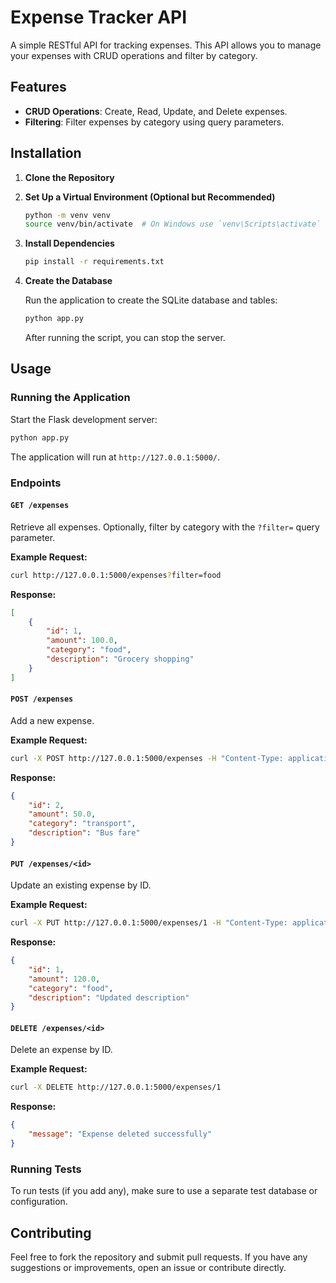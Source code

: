 
# Expense Tracker API

A simple RESTful API for tracking expenses. This API allows you to manage your expenses with CRUD operations and filter by category.

## Features

- **CRUD Operations**: Create, Read, Update, and Delete expenses.
- **Filtering**: Filter expenses by category using query parameters.

## Installation

1. **Clone the Repository**


2. **Set Up a Virtual Environment (Optional but Recommended)**

   ```bash
   python -m venv venv
   source venv/bin/activate  # On Windows use `venv\Scripts\activate`
   ```

3. **Install Dependencies**

   ```bash
   pip install -r requirements.txt
   ```

4. **Create the Database**

   Run the application to create the SQLite database and tables:

   ```bash
   python app.py
   ```

   After running the script, you can stop the server.

## Usage

### Running the Application

Start the Flask development server:

```bash
python app.py
```

The application will run at `http://127.0.0.1:5000/`.

### Endpoints

#### `GET /expenses`

Retrieve all expenses. Optionally, filter by category with the `?filter=` query parameter.

**Example Request:**

```bash
curl http://127.0.0.1:5000/expenses?filter=food
```

**Response:**

```json
[
    {
        "id": 1,
        "amount": 100.0,
        "category": "food",
        "description": "Grocery shopping"
    }
]
```

#### `POST /expenses`

Add a new expense.

**Example Request:**

```bash
curl -X POST http://127.0.0.1:5000/expenses -H "Content-Type: application/json" -d '{"amount": 50.0, "category": "transport", "description": "Bus fare"}'
```

**Response:**

```json
{
    "id": 2,
    "amount": 50.0,
    "category": "transport",
    "description": "Bus fare"
}
```

#### `PUT /expenses/<id>`

Update an existing expense by ID.

**Example Request:**

```bash
curl -X PUT http://127.0.0.1:5000/expenses/1 -H "Content-Type: application/json" -d '{"amount": 120.0, "description": "Updated description"}'
```

**Response:**

```json
{
    "id": 1,
    "amount": 120.0,
    "category": "food",
    "description": "Updated description"
}
```

#### `DELETE /expenses/<id>`

Delete an expense by ID.

**Example Request:**

```bash
curl -X DELETE http://127.0.0.1:5000/expenses/1
```

**Response:**

```json
{
    "message": "Expense deleted successfully"
}
```

### Running Tests

To run tests (if you add any), make sure to use a separate test database or configuration.

## Contributing

Feel free to fork the repository and submit pull requests. If you have any suggestions or improvements, open an issue or contribute directly.
